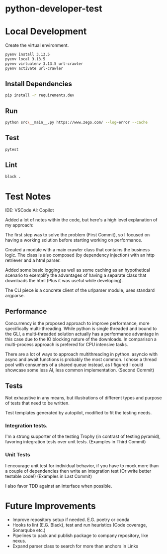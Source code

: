 # python-developer-test

# Local Development

Create the virtual environment.

```bash
pyenv install 3.13.5
pyenv local 3.13.5
pyenv virtualenv 3.13.5 url-crawler
pyenv activate url-crawler
```

## Install Dependencies

```bash
pip install -r requirements.dev
```

## Run

```bash
python src\__main__.py https://www.zego.com/ --log=error --cache
```

## Test

```bash
pytest
```

## Lint

```bash
black .
```

# Test Notes
IDE: VSCode
AI: Copilot

Added a lot of notes within the code, but here's a high level explanation of my approach:

The first step was to solve the problem (First Commit), so I focused on having a working solution before starting working on performance.

Created a module with a main crawler class that contains the business logic. The class is also composed (by dependency injection) with an http retriever and a html parser.

Added some basic logging as well as some caching as an hypothetical scenario to exemplify the advantages of having a separate class that downloads the html (Plus it was useful while developing).

The CLI piece is a concrete client of the urlparser module, uses standard argparse.

## Performance

Concurrency is the proposed approach to improve performance, more specifically multi-threading. While python is single threaded and bound to the GLI, a multi-threaded solution actually has a performance advantage in this case due to the IO blocking nature of the downloads. In comparison a multi-process approach is prefered for CPU intensive tasks.

There are a lot of ways to approach multithreading in python. asyncio with async and await functions is probably the most common. I chose a thread pool with consumers of a shared queue instead, as I figured I could showcase some less AI, less common implementation. (Second Commit)

## Tests

Not exhaustive in any means, but illustrations of different types and purpose of tests that need to be written.

Test templates generated by autopilot, modified to fit the testing needs.

### Integration tests.
I'm a strong supporter of the testing Trophy (in contrast of testing pyramid), favoring integration tests over unit tests. (Examples in Third Commit)

### Unit Tests
I encourage unit test for individual behavior, if you have to mock more than a couple of dependencies then write an integration test (Or write better testable code!) (Examples in Last Commit)

I also favor TDD against an interface when possible.

# Future Improvements

* Improve repository setup if needed. E.G. poetry or conda
* Hooks to lint (E.G. Black), test and run heuristics (Code coverage, Sonarqube etc.)
* Pipelines to pack and publish package to company repository, like nexus.
* Expand parser class to search for more than anchors in Links